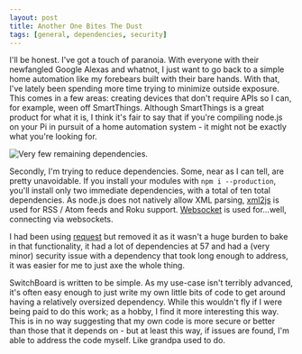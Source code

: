 ```yaml
---
layout: post
title: Another One Bites The Dust
tags: [general, dependencies, security]
---
```


I'll be honest.  I've got a touch of paranoia.  With everyone with their newfangled Google Alexas and whatnot, I just want to go back to a simple home automation like my forebears built with their bare hands.  With that, I've lately been spending more time trying to minimize outside exposure.  This comes in a few areas: creating devices that don't require APIs so I can, for example, ween off SmartThings.  Although SmartThings is a great product for what it is, I think it's fair to say that if you're compiling node.js on your Pi in pursuit of a home automation system - it might not be exactly what you're looking for.

![Very few remaining dependencies.](/switchBoard/images/dependencies/dependencies.png "Very few remaining dependencies")

Secondly, I'm trying to reduce dependencies.  Some, near as I can tell, are pretty unavoidable.  If you install your modules with `npm i --production`, you'll install only two immediate dependencies, with a total of ten total dependencies.  As node.js does not natively allow XML parsing, [xml2js](https://www.npmjs.com/package/xml2js) is used for RSS / Atom feeds and Roku support.  [Websocket](https://www.npmjs.com/package/websocket) is used for...well, connecting via websockets.

I had been using [request](https://www.npmjs.com/package/request) but removed it as it wasn't a huge burden to bake in that functionality, it had a lot of dependencies at 57 and had a (very minor) security issue with a dependency that took long enough to address, it was easier for me to just axe the whole thing.

SwitchBoard is written to be simple.  As my use-case isn't terribly advanced, it's often easy enough to just write my own little bits of code to get around having a relatively oversized dependency.  While this wouldn't fly if I were being paid to do this work; as a hobby, I find it more interesting this way.  This is in no way suggesting that my own code is more secure or better than those that it depends on - but at least this way, if issues are found, I'm able to address the code myself.  Like grandpa used to do.
